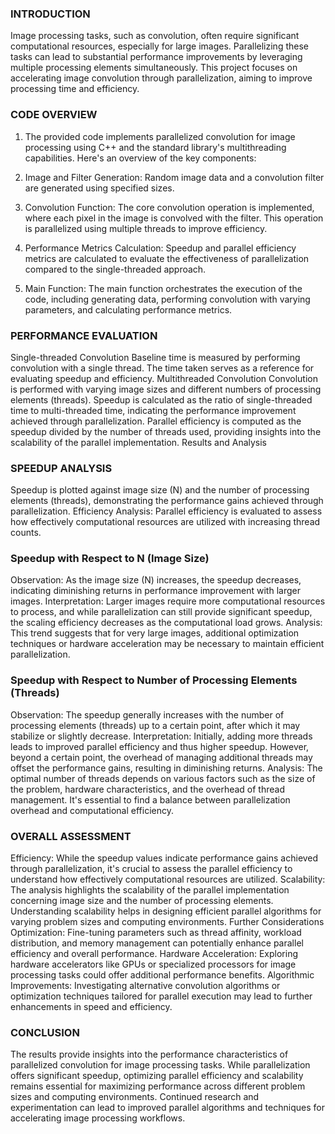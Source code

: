 ### INTRODUCTION
Image processing tasks, such as convolution, often require significant computational resources, especially for large images. Parallelizing these tasks can lead to substantial performance improvements by leveraging multiple processing elements simultaneously. This project focuses on accelerating image convolution through parallelization, aiming to improve processing time and efficiency.

### CODE OVERVIEW
1. The provided code implements parallelized convolution for image processing using C++ and the standard library's multithreading capabilities. Here's an overview of the key components:

2. Image and Filter Generation: Random image data and a convolution filter are generated using specified sizes.

3. Convolution Function: The core convolution operation is implemented, where each pixel in the image is convolved with the filter. This operation is parallelized using multiple threads to improve efficiency.

4. Performance Metrics Calculation: Speedup and parallel efficiency metrics are calculated to evaluate the effectiveness of parallelization compared to the single-threaded approach.

5. Main Function: The main function orchestrates the execution of the code, including generating data, performing convolution with varying parameters, and calculating performance metrics.

### PERFORMANCE EVALUATION

Single-threaded Convolution
Baseline time is measured by performing convolution with a single thread.
The time taken serves as a reference for evaluating speedup and efficiency.
Multithreaded Convolution
Convolution is performed with varying image sizes and different numbers of processing elements (threads).
Speedup is calculated as the ratio of single-threaded time to multi-threaded time, indicating the performance improvement achieved through parallelization.
Parallel efficiency is computed as the speedup divided by the number of threads used, providing insights into the scalability of the parallel implementation.
Results and Analysis

### SPEEDUP ANALYSIS
Speedup is plotted against image size (N) and the number of processing elements (threads), demonstrating the performance gains achieved through parallelization.
Efficiency Analysis: Parallel efficiency is evaluated to assess how effectively computational resources are utilized with increasing thread counts.

### Speedup with Respect to N (Image Size)

Observation: As the image size (N) increases, the speedup decreases, indicating diminishing returns in performance improvement with larger images.
Interpretation: Larger images require more computational resources to process, and while parallelization can still provide significant speedup, the scaling efficiency decreases as the computational load grows.
Analysis: This trend suggests that for very large images, additional optimization techniques or hardware acceleration may be necessary to maintain efficient parallelization.

### Speedup with Respect to Number of Processing Elements (Threads)

Observation: The speedup generally increases with the number of processing elements (threads) up to a certain point, after which it may stabilize or slightly decrease.
Interpretation: Initially, adding more threads leads to improved parallel efficiency and thus higher speedup. However, beyond a certain point, the overhead of managing additional threads may offset the performance gains, resulting in diminishing returns.
Analysis: The optimal number of threads depends on various factors such as the size of the problem, hardware characteristics, and the overhead of thread management. It's essential to find a balance between parallelization overhead and computational efficiency.

### OVERALL ASSESSMENT

Efficiency: While the speedup values indicate performance gains achieved through parallelization, it's crucial to assess the parallel efficiency to understand how effectively computational resources are utilized.
Scalability: The analysis highlights the scalability of the parallel implementation concerning image size and the number of processing elements. Understanding scalability helps in designing efficient parallel algorithms for varying problem sizes and computing environments.
Further Considerations
Optimization: Fine-tuning parameters such as thread affinity, workload distribution, and memory management can potentially enhance parallel efficiency and overall performance.
Hardware Acceleration: Exploring hardware accelerators like GPUs or specialized processors for image processing tasks could offer additional performance benefits.
Algorithmic Improvements: Investigating alternative convolution algorithms or optimization techniques tailored for parallel execution may lead to further enhancements in speed and efficiency.

### CONCLUSION
The results provide insights into the performance characteristics of parallelized convolution for image processing tasks. While parallelization offers significant speedup, optimizing parallel efficiency and scalability remains essential for maximizing performance across different problem sizes and computing environments. Continued research and experimentation can lead to improved parallel algorithms and techniques for accelerating image processing workflows.








